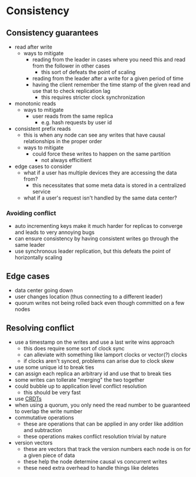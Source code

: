 # Consistency

## Consistency guarantees

- read after write
  - ways to mitigate
    - reading from the leader in cases where you need this and read from the follower in other cases
      - this sort of defeats the point of scaling
    - reading from the leader after a write for a given period of time
    - having the client remember the time stamp of the given read and use that to check replication lag
      - this requires stricter clock synchronization
- monotonic reads
  - ways to mitigate
    - user reads from the same replica
      - e.g. hash requests by user id
- consistent prefix reads
  - this is when any node can see any writes that have causal relationships in the proper order
  - ways to mitigate
    - could force these writes to happen on the same partition
      - not always efficitient
- edge cases to consider
  - what if a user has multiple devices they are accessing the data from?
    - this necessitates that some meta data is stored in a centralized service
  - what if a user's request isn't handled by the same data center?

### Avoiding conflict

- auto incrementing keys make it much harder for replicas to converge and leads to very annoying bugs
- can ensure consistency by having consistent writes go through the same leader
- use synchronous leader replication, but this defeats the point of horizontally scaling

## Edge cases

- data center going down
- user changes location (thus connecting to a different leader)
- quorum writes not being rolled back even though committed on a few nodes

## Resolving conflict

- use a timestamp on the writes and use a last write wins approach
  - this does require some sort of clock sync
  - can alleviate with something like lamport clocks or vector(?) clocks
  - if clocks aren't synced, problems can arise due to clock skew
- use some unique id to break ties
- can assign each replica an arbitrary id and use that to break ties
- some writes can tollerate "merging" the two together
- could bubble up to application level conflict resolution
  - this should be very fast
- use [CRDTs](https://en.wikipedia.org/wiki/Conflict-free_replicated_data_type)
- when using a quorum, you only need the read number to be guaranteed to overlap the write number
- commutative operations
  - these are operations that can be applied in any order like addition and subtraction
  - these operations makes conflict resolution trivial by nature
- version vectors
  - these are vectors that track the version numbers each node is on for a given piece of data
  - these help the node determine causal vs concurrent writes
  - these need extra overhead to handle things like deletes
